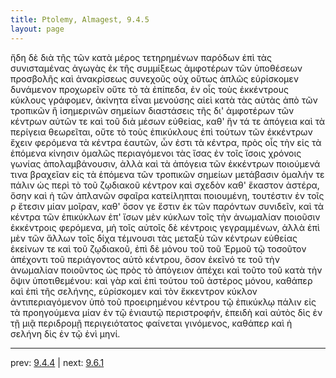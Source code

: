 ```yaml
---
title: Ptolemy, Almagest, 9.4.5
layout: page
---
```


ἤδη δὲ διὰ τῆς τῶν κατὰ μέρος τετηρημένων παρόδων ἐπὶ τὰς συνισταμένας ἀγωγὰς ἐκ τῆς συμμίξεως ἀμφοτέρων τῶν ὑποθέσεων προσβολῆς καὶ ἀνακρίσεως συνεχοῦς οὐχ οὕτως ἁπλῶς εὑρίσκομεν δυνάμενον προχωρεῖν οὔτε τὸ τὰ ἐπίπεδα, ἐν οἷς τοὺς ἐκκέντρους κύκλους γράφομεν, ἀκίνητα εἶναι μενούσης αἰεὶ κατὰ τὰς αὐτὰς ἀπὸ τῶν τροπικῶν ἢ ἰσημερινῶν σημείων διαστάσεις τῆς δι' ἀμφοτέρων τῶν κέντρων αὐτῶν τε καὶ τοῦ διὰ μέσων εὐθείας, καθ' ἣν τά τε ἀπόγεια καὶ τὰ περίγεια θεωρεῖται, οὔτε τὸ τοὺς ἐπικύκλους ἐπὶ τούτων τῶν ἐκκέντρων ἔχειν φερόμενα τὰ κέντρα ἑαυτῶν, ὧν ἐστι τὰ κέντρα, πρὸς οἷς τὴν εἰς τὰ ἑπόμενα κίνησιν ὁμαλῶς περιαγόμενοι τὰς ἴσας ἐν τοῖς ἴσοις χρόνοις γωνίας ἀπολαμβάνουσιν, ἀλλὰ καὶ τὰ ἀπόγεια τῶν ἐκκέντρων ποιούμενά τινα βραχεῖαν εἰς τὰ ἑπόμενα τῶν τροπικῶν σημείων μετάβασιν ὁμαλήν τε πάλιν ὡς περὶ τὸ τοῦ ζῳδιακοῦ κέντρον καὶ σχεδὸν καθ' ἕκαστον ἀστέρα, ὅσην καὶ ἡ τῶν ἀπλανῶν σφαῖρα κατείληπται ποιουμένη, τουτέστιν ἐν τοῖς ρ ἔτεσιν μίαν μοῖραν, καθ' ὅσον γε ἔστιν ἐκ τῶν παρόντων συνιδεῖν, καὶ τὰ κέντρα τῶν ἐπικύκλων ἐπ' ἴσων μὲν κύκλων τοῖς τὴν ἀνωμαλίαν ποιοῦσιν ἐκκέντροις φερόμενα, μὴ τοῖς αὐτοῖς δὲ κέντροις γεγραμμένων, ἀλλὰ ἐπὶ μὲν τῶν ἄλλων τοῖς δίχα τέμνουσι τὰς μεταξὺ τῶν κέντρων εὐθείας ἐκείνων τε καὶ τοῦ ζῳδιακοῦ, ἐπὶ δὲ μόνου τοῦ τοῦ Ἑρμοῦ τῷ τοσοῦτον ἀπέχοντι τοῦ περιάγοντος αὐτὸ κέντρου, ὅσον ἐκεῖνό τε τοῦ τὴν ἀνωμαλίαν ποιοῦντος ὡς πρὸς τὸ ἀπόγειον ἀπέχει καὶ τοῦτο τοῦ κατὰ τὴν ὄψιν ὑποτιθεμένου: καὶ γὰρ καὶ ἐπὶ τούτου τοῦ ἀστέρος μόνου, καθάπερ καὶ ἐπὶ τῆς σελήνης, εὑρίσκομεν καὶ τὸν ἔκκεντρον κύκλον ἀντιπεριαγόμενον ὑπὸ τοῦ προειρημένου κέντρου τῷ ἐπικύκλῳ πάλιν εἰς τὰ προηγούμενα μίαν ἐν τῷ ἐνιαυτῷ περιστροφήν, ἐπειδὴ καὶ αὐτὸς δὶς ἐν τῇ μιᾷ περιδρομῇ περιγειότατος φαίνεται γινόμενος, καθάπερ καὶ ἡ σελήνη δὶς ἐν τῷ ἑνὶ μηνί. 

---

prev: [9.4.4](../9.4.4/) | next: [9.6.1](../9.6.1/)

